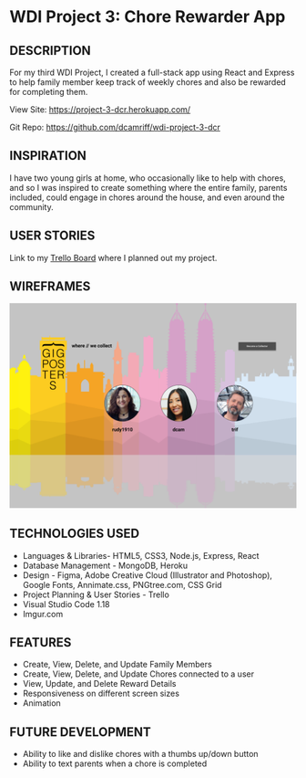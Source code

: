# WDI Project 3: Chore Rewarder App

## DESCRIPTION
For my third WDI Project, I created a full-stack app using React and Express to help family member keep track of weekly chores and also be rewarded for completing them.

View Site:
https://project-3-dcr.herokuapp.com/

Git Repo:
https://github.com/dcamriff/wdi-project-3-dcr


## INSPIRATION
I have two young girls at home, who occasionally like to help with chores, and so I was inspired to create something where the entire family, parents included, could engage in chores around the house, and even around the community.

## USER STORIES
Link to my [Trello Board](https://trello.com/b/twPQzL2F/wdi-p3) where I planned out my project.

## WIREFRAMES
![Gig-Posters-Home-Page-Wireframe](https://github.com/dcamriff/gig-posters-wdi/blob/master/public/images/wireframes/Desktop%20HD.png)



## TECHNOLOGIES USED
 - Languages &  Libraries- HTML5, CSS3, Node.js, Express, React
 - Database Management - MongoDB, Heroku
 - Design - Figma, Adobe Creative Cloud (Illustrator and Photoshop), Google Fonts, Annimate.css, PNGtree.com, CSS Grid
 - Project Planning & User Stories - Trello
 - Visual Studio Code 1.18
 - Imgur.com

 ## FEATURES
 - Create, View, Delete, and Update Family Members
 - Create, View, Delete, and Update Chores connected to a user
 - View, Update, and Delete Reward Details
 - Responsiveness on different screen sizes
 - Animation

 ## FUTURE DEVELOPMENT
  - Ability to like and dislike chores with a thumbs up/down button
  - Ability to text parents when a chore is completed